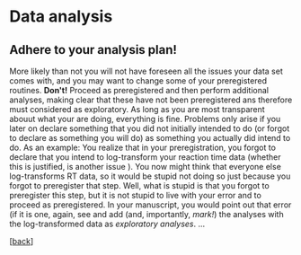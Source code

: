 # Data analysis

## Adhere to your analysis plan!

More likely than not you will not have foreseen all the issues your data set comes with, and you may want to change some of your preregistered routines. **Don't!** Proceed as preregistered and then perform additional analyses, making clear that these have not been preregistered ans therefore must considered as exploratory. As long as you are most transparent abouut what your are doing, everything is fine. Problems only arise if you later on declare something that you did not initially intended to do (or forgot to declare as something you will do) as something you actually did intend to do. As an example: You realize that in your preregistration, you forgot to declare that you intend to log-transform your reaction time data (whether this is justified, is another issue <!-- add link to manual on the appropriate treatment of RT data -->). You now might think that everyone else log-transforms RT data, so it would be stupid not doing so just because you forgot to preregister that step. Well, what is stupid is that you forgot to preregister this step, but it is not stupid to live with your error and to proceed as preregistered. In your manuscript, you would point out that error (if it is one, again, see <!-- add link to manual on how to appropriiately deal with RT data -->  and add (and, importantly, *mark!*) the analyses with the log-transformed data as *exploratory analyses*.
...

[[back](00_How_to_organize_a_research_project.md#organization-of-this-manual)]
